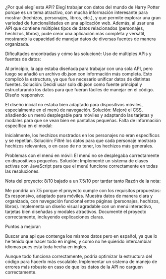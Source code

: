 ¿Por qué elegí esta API?
Elegí trabajar con datos del mundo de Harry Potter porque es un tema atractivo, con mucha información interesante para mostrar (hechizos, personajes, libros, etc.), y que permite explorar una gran variedad de funcionalidades en una aplicación web. Además, al usar una API que contiene múltiples tipos de datos relacionados (personajes, hechizos, libros), pude crear una aplicación más completa y versátil, mostrando la capacidad de manejar datos de diversas fuentes de manera organizada.

Dificultades encontradas y cómo las solucioné:
Uso de múltiples APIs y fuentes de datos:

Al principio, la app estaba diseñada para trabajar con una sola API, pero luego se añadió un archivo db.json con información más completa. Esto complicó la estructura, ya que fue necesario unificar datos de distintas fuentes.
Solución: Decidí usar solo db.json como fuente principal y estructurando los datos para que fueran fáciles de manejar en el código.
Diseño responsivo:

El diseño inicial no estaba bien adaptado para dispositivos móviles, especialmente en el menú de navegación.
Solución: Mejoré el CSS, añadiendo un menú desplegable para móviles y adaptando las tarjetas y modales para que se vean bien en pantallas pequeñas.
Falta de información específica en el modal:

Inicialmente, los hechizos mostrados en los personajes no eran específicos y se repetían.
Solución: Filtré los datos para que cada personaje mostrara hechizos relevantes, o en caso de no tener, los hechizos más generales.

Problemas con el menú en móvil:
El menú no se desplegaba correctamente en dispositivos pequeños.
Solución: Implementé un sistema de clases activas con JavaScript para que el menú funcione correctamente en todas las resoluciones.


Nota del proyecto: 8/10 bajado a un 7.5/10 por tardar tanto
Razón de la nota:

Me pondría un 7.5 porque el proyecto cumple con los requisitos propuestos:
Es responsivo, adaptado para móviles.
Muestra datos de manera clara y organizada, con navegación funcional entre páginas (personajes, hechizos, libros).
Implementa un diseño visual agradable con un menú interactivo, tarjetas bien diseñadas y modales atractivos.
Documenté el proyecto correctamente, incluyendo explicaciones claras.

Puntos a mejorar:

Buscar una api que contenga los mismos datos pero en español, ya que lo he tenido que hacer todo en ingles, y como no he quierido intercambiar idiomas pues esta toda hecha en ingles.

Aunque todo funciona correctamente, podría optimizar la estructura del código para hacerlo más escalable.
Implementar un sistema de manejo de errores más robusto en caso de que los datos de la API no carguen correctamente.

